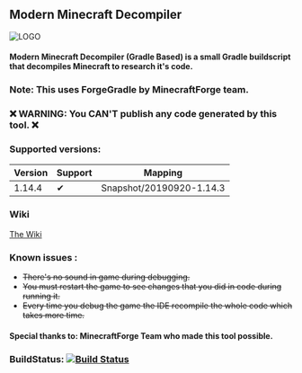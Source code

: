 
## Modern Minecraft Decompiler

![LOGO](https://github.com/hypercubemc-github/Modern-Minecraft-Decompiler/blob/master/LOGOS/LOGO3.png?raw=true)

#### Modern Minecraft Decompiler (Gradle Based) is a small Gradle buildscript that decompiles Minecraft to research it's code.

### Note: This uses ForgeGradle by MinecraftForge team.

### ❌ WARNING: You CAN'T publish any code generated by this tool. ❌
 
### Supported versions:

| Version     | Support | Mapping |
| ---      | ---       | ---       |
| 1.14.4 | ✔         | Snapshot/20190920-1.14.3 |

### Wiki

[The Wiki](https://github.com/hypercubemc-github/Modern-Minecraft-Decompiler/wiki)

### Known issues :

* ~~There's no sound in game during debugging.~~
* ~~You must restart the game to see changes that you did in code during running it.~~
* ~~Every time you debug the game the IDE recompile the whole code which takes more time.~~

#### Special thanks to: **MinecraftForge** Team who made this tool possible.

### BuildStatus: [![Build Status](https://travis-ci.org/hypercubemc-github/Modern-Minecraft-Decompiler.svg?branch=master)](https://travis-ci.org/hypercubemc-github/Modern-Minecraft-Decompiler)
